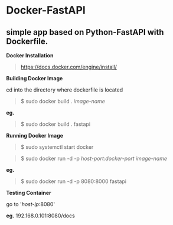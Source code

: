 # Docker-FastAPI
## simple app based on Python-FastAPI with Dockerfile.

**Docker Installation**

>https://docs.docker.com/engine/install/ 

**Building Docker Image**

cd into the directory where dockerfile is located 

> $ sudo docker build . *image-name*

**eg.**

> $ sudo docker build . fastapi

**Running Docker Image**
> $ sudo systemctl start docker

> $ sudo docker run -d -p *host-port*:*docker-port* *image-name*

**eg.**

>$ sudo docker run -d -p 8080:8000 fastapi

**Testing Container**

go to '*host-ip*:8080'

**eg.**
192.168.0.101:8080/docs
